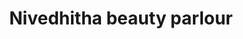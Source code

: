 ---
title: "Nivedhitha beauty parlour"
url: /thiruvananthapuram/nivedhitha-beauty-parlour/
shop: beauty
---